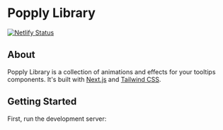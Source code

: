 # Popply Library

[![Netlify Status](https://api.netlify.com/api/v1/badges/573427a2-3294-4e3c-a57b-370fb7876994/deploy-status)](https://app.netlify.com/sites/popply-library/deploys)

## About

Popply Library is a collection of animations and effects for your tooltips components. It's built with [Next.js](https://nextjs.org/) and [Tailwind CSS](https://tailwindcss.com/).

## Getting Started

First, run the development server:


